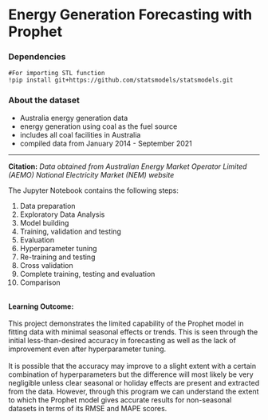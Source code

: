<h1>Energy Generation Forecasting with Prophet</h1>

<h3>Dependencies</h3>

```
#For importing STL function
!pip install git+https://github.com/statsmodels/statsmodels.git
```

<h3>About the dataset</h3>

- Australia energy generation data<br>
- energy generation using coal as the fuel source<br>
- includes all coal facilities in Australia<br>
- compiled data from January 2014 - September 2021

---
**Citation:** *Data obtained from Australian Energy Market Operator Limited (AEMO) National Electricity Market (NEM) website*

The Jupyter Notebook contains the following steps:
 1. Data preparation
 2. Exploratory Data Analysis
 3. Model building
 4. Training, validation and testing
 5. Evaluation
 6. Hyperparameter tuning
 7. Re-training and testing
 8. Cross validation
 9. Complete training, testing and evaluation
10. Comparison

<br>**Learning Outcome:**<br><br>
This project demonstrates the limited capability of the Prophet model in fitting data with minimal seasonal effects or trends. This is seen through the initial less-than-desired accuracy in forecasting as well as the lack of improvement even after hyperparameter tuning.<br><br>
It is possible that the accuracy may improve to a slight extent with a certain combination of hyperparameters but the difference will most likely be very negligible unless clear seasonal or holiday effects are present and extracted from the data. However, through this program we can understand the extent to which the Prophet model gives accurate results for non-seasonal datasets in terms of its RMSE and MAPE scores.

